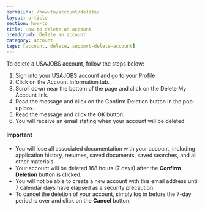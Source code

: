 ```yaml
---
permalink: /how-to/account/delete/
layout: article
section: how-to
title: How to delete an account
breadcrumb: Delete an account
category: account
tags: [account, delete, support-delete-account]
---
```


To delete a USAJOBS account, follow the steps below:

1. Sign into your USAJOBS account and go to your [Profile](https://www.usajobs.gov/Applicant/Profile/PersonalInformation)
2. Click on the Account Information tab.
3. Scroll down near the bottom of the page and click on the Delete My Account link.
4. Read the message and click on the Confirm Deletion button in the pop-up box.
5. Read the message and click the OK button.
5. You will receive an email stating when your account will be deleted.

#### Important

* You will lose all associated documentation with your account, including application history, resumes, saved documents, saved searches, and all other materials.
* Your account will be deleted 168 hours (7 days) after the **Confirm Deletion** button is clicked.
* You will not be able to create a new account with this email address until 7 calendar days have elapsed as a security precaution.
* To cancel the deletion of your account, simply log in before the 7-day period is over and click on the **Cancel** button.